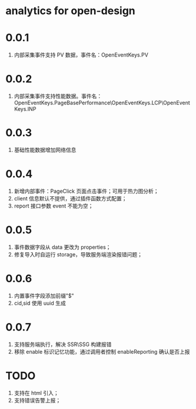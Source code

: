 # analytics for open-design

# 0.0.1

1. 内部采集事件支持 PV 数据，事件名：OpenEventKeys.PV

# 0.0.2

1. 内部采集事件支持性能数据。事件名：OpenEventKeys.PageBasePerformance\OpenEventKeys.LCP\OpenEventKeys.INP

# 0.0.3

1. 基础性能数据增加网络信息

# 0.0.4

1. 新增内部事件：PageClick 页面点击事件；可用于热力图分析；
2. client 信息默认不提供，通过插件函数方式配置；
3. report 接口参数 event 不能为空；

# 0.0.5

1. 事件数据字段从 data 更改为 properties；
2. 修复导入时自运行 storage，导致服务端渲染报错问题；

# 0.0.6

1. 内置事件字段添加前缀"$"
2. cid,sid 使用 uuid 生成

# 0.0.7

1. 支持服务端执行，解决 SSR\SSG 构建报错
2. 移除 enable 标识记忆功能，通过调用者控制 enableReporting 确认是否上报

# TODO

1. 支持在 html 引入；
2. 支持错误告警上报；
